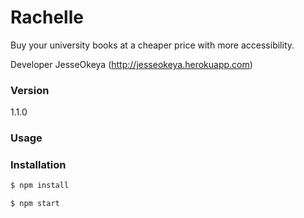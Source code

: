 # Rachelle
Buy your university books at a cheaper price with more accessibility.

Developer JesseOkeya (http://jesseokeya.herokuapp.com)

### Version
1.1.0

### Usage


### Installation
```sh
$ npm install
```

```sh
$ npm start
```

